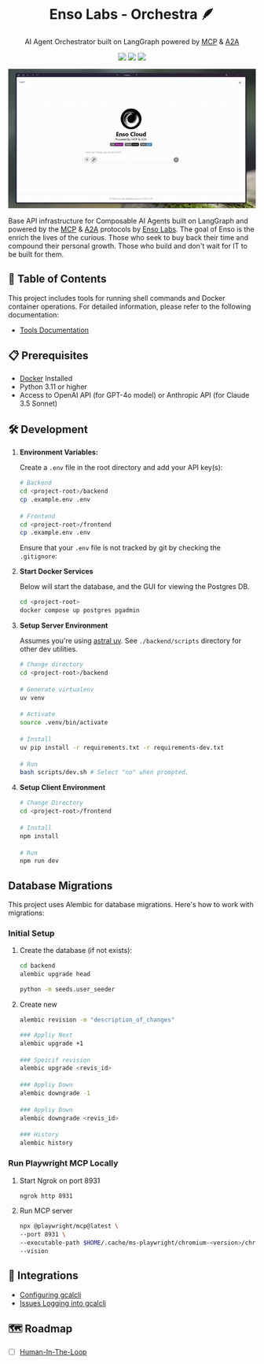 <div align="center">

# Enso Labs - Orchestra 🪶 

AI Agent Orchestrator built on LangGraph powered by [MCP](https://github.com/modelcontextprotocol) & [A2A](https://github.com/google/A2A)

<a href="https://discord.com/invite/QRfjg4YNzU"><img src="https://img.shields.io/badge/Join-Discord-purple"></a>
<a href="https://demo.enso.sh/api"><img src="https://img.shields.io/badge/View-API Docs-blue"></a>
<a href="https://enso.sh/socials"><img src="https://img.shields.io/badge/Follow-Social-black"></a>

<img src="https://github.com/ryaneggz/static/blob/main/enso/landing-page-light.gif?raw=true">

</div>

Base API infrastructure for Composable AI Agents built on LangGraph and powered by the [MCP](https://github.com/modelcontextprotocol) & [A2A](https://github.com/google/A2A) protocols by [Enso Labs](https://enso.sh). The goal of Enso is the enrich the lives of the curious. Those who seek to buy back their time and compound their personal growth. Those who build and don't wait for IT to be built for them.

## 📖 Table of Contents

This project includes tools for running shell commands and Docker container operations. For detailed information, please refer to the following documentation:

- [Tools Documentation](./docs/tools/tools.md)

## 📋 Prerequisites

- [Docker](https://docs.docker.com/engine/install/ubuntu/) Installed 
- Python 3.11 or higher
- Access to OpenAI API (for GPT-4o model) or Anthropic API (for Claude 3.5 Sonnet)

## 🛠️ Development

1. **Environment Variables:**

	Create a `.env` file in the root directory and add your API key(s):

	```bash
	# Backend
	cd <project-root>/backend
	cp .example.env .env

	# Frontend
	cd <project-root>/frontend
	cp .example.env .env
	```

	Ensure that your `.env` file is not tracked by git by checking the `.gitignore`:

2. **Start Docker Services**

	Below will start the database, and the GUI for viewing the Postgres DB.

	```bash
	cd <project-root>
	docker compose up postgres pgadmin
	```

3. **Setup Server Environment**

	Assumes you're using [astral uv](https://github.com/astral-sh/uv?tab=readme-ov-file#installation). See `./backend/scripts` directory for other dev utilities.

	```bash
	# Change directory
	cd <project-root>/backend

	# Generate virtualenv
	uv venv

	# Activate
	source .venv/bin/activate

	# Install
	uv pip install -r requirements.txt -r requirements-dev.txt

	# Run
	bash scripts/dev.sh # Select "no" when prompted.
	```

4. **Setup Client Environment**

	```bash
	# Change Directory
	cd <project-root>/frontend

	# Install
	npm install

	# Run
	npm run dev
	```

## Database Migrations

This project uses Alembic for database migrations. Here's how to work with migrations:

### Initial Setup

1. Create the database (if not exists):

	```bash
	cd backend
	alembic upgrade head
	```

	```bash
	python -m seeds.user_seeder
	```

2. Create new

	```bash
	alembic revision -m "description_of_changes"
	```

	```bash
	### Appliy Next
	alembic upgrade +1

	### Speicif revision
	alembic upgrade <revis_id>

	### Appliy Down
	alembic downgrade -1

	### Appliy Down
	alembic downgrade <revis_id>

	### History
	alembic history
	```

### Run Playwright MCP Locally

1. Start Ngrok on port 8931

	```bash
	ngrok http 8931
	```

2. Run MCP server

	```bash
	npx @playwright/mcp@latest \
	--port 8931 \
	--executable-path $HOME/.cache/ms-playwright/chromium-<version>/chrome-linux/chrome \
	--vision
	```

## 🤝 Integrations

- [Configuring gcalcli](https://github.com/insanum/gcalcli/blob/HEAD/docs/api-auth.md)
- [Issues Logging into gcalcli](https://github.com/insanum/gcalcli/issues/808)

## 🗺️ Roadmap

- [ ] [Human-In-The-Loop](https://langchain-ai.github.io/langgraph/how-tos/create-react-agent-hitl/#usage)
